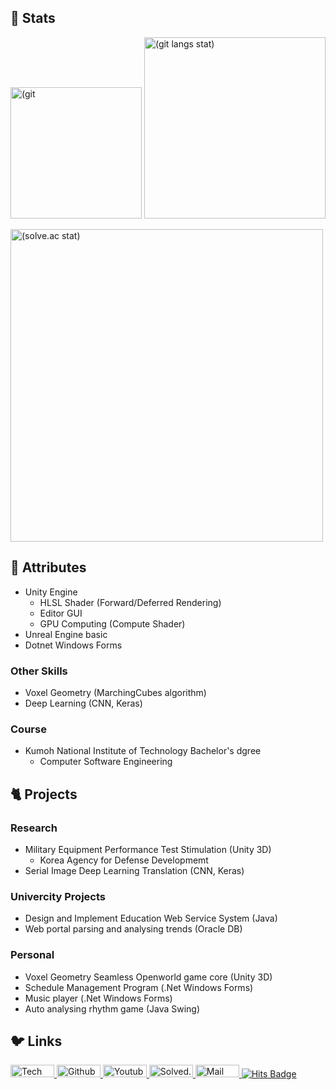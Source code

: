 <!-- github stats from https://github.com/anuraghazra/github-readme-stats -->
<!-- stats themes: merko, radical -->
<!-- stats atts: &hide=stars,contribs &hide_border=true &custom_title=Git%20Stats &show_icons=true -->
<!-- stats(lang) atts: &layout=compact -->
<!-- solved.ac from https://github.com/mazassumnida/mazassumnida (not using this now) -->
<!-- solved.ac from https://github.com/hyp3rflow/github-readme-solvedac -->
<!-- blog https://blog.naver.com/masterchip -->
<!-- github https://github.com/crack-love -->
<!-- youtube https://www.youtube.com/channel/UCrjMFJE_rUYMhpmK6-20lYQ -->

## 🐤 Stats

<p align=left>
  <img width=210px alt=(git commit stat) src="https://github-readme-stats.vercel.app/api?username=crack-love&count_private=true&theme=radical&show_icons=true&hide_title=false&include_all_commits=false&hide_rank=false&custom_title=Git%20Stats&line_height=22&hide_rank=true" />
  <img width=290px alt="(git langs stat)" src="https://github-readme-stats.vercel.app/api/top-langs/?username=crack-love&theme=radical&hide_title=false&langs_count=6&layout=compact"/>
</p>
<p align=left>
  <a href="https://solved.ac/profile/masterchip">
  <img src="https://github-readme-solvedac.hyp3rflow.vercel.app/api/?handle=masterchip" width="500px" alt="(solve.ac stat)"/> </a>
</p>

## :rabbit2: Attributes
- Unity Engine
  - HLSL Shader (Forward/Deferred Rendering)
  - Editor GUI
  - GPU Computing (Compute Shader)
- Unreal Engine basic
- Dotnet Windows Forms

### Other Skills
- Voxel Geometry (MarchingCubes algorithm)
- Deep Learning (CNN, Keras)

### Course
- Kumoh National Institute of Technology Bachelor's dgree
  - Computer Software Engineering

## :cat2: Projects

### Research 
- Military Equipment Performance Test Stimulation (Unity 3D)
  - Korea Agency for Defense Developmemt
- Serial Image Deep Learning Translation (CNN, Keras)

### Univercity Projects
- Design and Implement Education Web Service System (Java)
- Web portal parsing and analysing trends (Oracle DB)

### Personal
- Voxel Geometry Seamless Openworld game core (Unity 3D)
- Schedule Management Program (.Net Windows Forms)
- Music player (.Net Windows Forms)
- Auto analysing rhythm game (Java Swing)

## 🐦 Links

<p align="left">
  <a href="https://blog.naver.com/masterchip" target=_blank>
    <img width=70px height=20px alt="Tech Blog Badge" src="http://img.shields.io/badge/Tech%20blog-brightgreen?style=flat&logo=naver&logoColor=white"/>
  </a>
  <a href="https://github.com/crack-love">
    <img width=70px height=20px alt="Github Badge" src="https://img.shields.io/badge/GitHub-737373?style=flat&logo=GitHub"/>
  </a>
  <a href="https://www.youtube.com/channel/UCrjMFJE_rUYMhpmK6-20lYQ">
    <img width=70px height=20px alt="Youtube Badge" src="https://img.shields.io/badge/Youtube-red?style=flat&logo=youtube"/>
  </a>
  <a href="https://solved.ac/masterchip">
    <img width=70px height=20px alt="Solved.ac Badge" src="https://img.shields.io/badge/Solved.ac-27e2a4?style=flat&logo=Speedtest"/>
  </a>  
  <a href="mailto://masterchip@naver.com">
    <img width=70px height=20px alt="Mail Badge" src="https://img.shields.io/badge/Mailto-60abd1?style=flat&logo=Gmail&logoColor=white"/>
  </a>
  <a href="https://github.com/crack-love">
    <img alt="Hits Badge" src="https://hits.seeyoufarm.com/api/count/incr/badge.svg?url=https%3A%2F%2Fgithub.com%2Fcrack-love%2F&count_bg=%2332A852&title_bg=%2332A852&icon=mediafire.svg&icon_color=%23FFFFFF&title=hits&edge_flat=false"/>
  </a>
</p>
